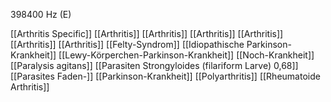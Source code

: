 398400 Hz (E)

[[Arthritis Specific]]
[[Arthritis]]
[[Arthritis]]
[[Arthritis]]
[[Arthritis]]
[[Arthritis]]
[[Arthritis]]
[[Felty-Syndrom]]
[[Idiopathische Parkinson-Krankheit]]
[[Lewy-Körperchen-Parkinson-Krankheit]]
[[Noch-Krankheit]]
[[Paralysis agitans]]
[[Parasiten Strongyloides (filariform Larve) 0,68]]
[[Parasites Faden-]]
[[Parkinson-Krankheit]]
[[Polyarthritis]]
[[Rheumatoide Arthritis]]